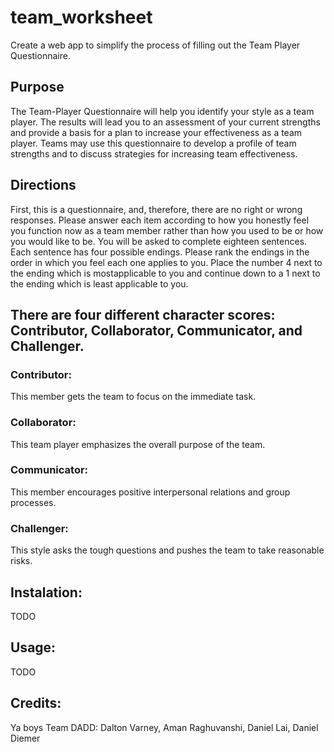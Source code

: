 # team_worksheet

Create a web app to simplify the process of filling out the Team Player Questionnaire. 

## Purpose

The Team-Player Questionnaire will help you identify your style as a team player. The results will lead you to an assessment of your current strengths and provide a basis for a plan to increase your effectiveness as a team player. Teams may use this questionnaire to develop a profile of team strengths and to discuss strategies for increasing team effectiveness.

## Directions

First, this is a questionnaire, and, therefore, there are no right or wrong responses. Please answer each item according to how you honestly feel you function now as a team member rather than how you used to be or how you would like to be.   You will be asked to complete eighteen sentences. Each sentence has four possible endings. Please rank the endings in the order in which you feel each one applies to you. Place the number 4 next to the ending which is mostapplicable to you and continue down to a 1 next to the ending which is least
applicable to you.

## There are four different character scores: Contributor, Collaborator, Communicator, and Challenger.

### Contributor: 
This member gets the team to focus on the immediate task.

### Collaborator:
This team player emphasizes the overall purpose of the team.

### Communicator:
This member encourages positive interpersonal relations and group processes.

### Challenger:
This style asks the tough questions and pushes the team to take reasonable risks.

## Instalation:
TODO

## Usage:
TODO

## Credits:
Ya boys Team DADD: Dalton Varney, Aman Raghuvanshi, Daniel Lai, Daniel Diemer

